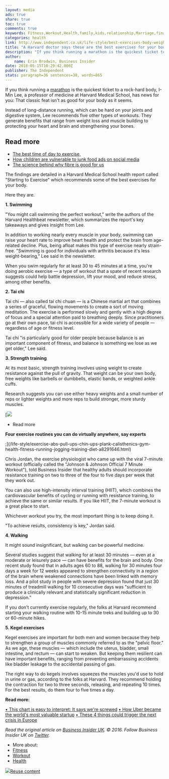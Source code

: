 ```yaml
---
layout: media
ads: true
share: true
toc: true
comments: true
keywords: Fitness,Workout,Health,family,kids,relationship,Marriage,finance,education
categories: health
link: http://www.independent.co.uk/life-style/best-exercises-body-weight-loss-muscle-building-harvard-doctor-a8001401.html
title: "A Harvard doctor says these are the best exercises for your body"
description: "If you think running a marathon is the quickest ticket to a rock-hard body, I-Min Lee, a professor of medicine at Harvard Medical School, has news for you: That classic feat isn't as good for your body as it seems. Instead of long-distance running, which can be hard on your joints and digestive system, Lee recommends five other types of workouts. They generate benefits that range from weight loss and muscle building to protecting your heart and brain and strengthening your bones."
author: 
    name: Erin Brodwin, Business Insider
date: 2018-05-15T10:29:42.000Z
publisher: The Independent
stats: paragraph=36 sentences=38, words=865
---
```

If you think running a [marathon](https://www.independent.co.uk/topic/Marathon) is the quickest ticket to a rock-hard body, I-Min Lee, a professor of medicine at Harvard Medical School, has news for you: That classic feat isn't as good for your body as it seems.

Instead of long-distance running, which can be hard on your joints and digestive system, Lee recommends five other types of workouts. They generate benefits that range from weight loss and muscle building to protecting your heart and brain and strengthening your bones.

## Read more

* [The best time of day to exercise,](/life-style/health-and-families/healthy-living/best-time-to-exercise-work-out-a8286536.html)
* [How children are vulnerable to junk food ads on social media](/life-style/health-and-families/healthy-living/children-junk-food-adverts-vulnerable-social-media-a8254186.html)
* [The science behind why fibre is good for us](/life-style/health-and-families/healthy-living/fibre-good-health-science-a8138506.html)

The findings are detailed in a Harvard Medical School health report called "Starting to Exercise" which recommends some of the best exercises for your body.

Here they are.

**1. Swimming**

"You might call swimming the perfect workout," write the authors of the Harvard Healthbeat newsletter, which summarizes the report's key takeaways and gives insight from Lee.

In addition to working nearly every muscle in your body, swimming can raise your heart rate to improve heart health and protect the brain from age-related decline. Plus, being afloat makes this type of exercise nearly strain-free. "Swimming is good for individuals with arthritis because it's less weight-bearing," Lee said in the newsletter.

When you swim regularly for at least 30 to 45 minutes at a time, you're doing aerobic exercise — a type of workout that a spate of recent research suggests could help battle depression, lift your mood, and reduce stress, among other benefits.

**2. Tai chi**

Tai chi — also called tai chi chuan — is a Chinese martial art that combines a series of graceful, flowing movements to create a sort of moving meditation. The exercise is performed slowly and gently with a high degree of focus and a special attention paid to breathing deeply. Since practitioners go at their own pace, tai chi is accessible for a wide variety of people — regardless of age or fitness level.

Tai chi "is particularly good for older people because balance is an important component of fitness, and balance is something we lose as we get older," Lee said.

**3. Strength training**

At its most basic, strength training involves using weight to create resistance against the pull of gravity. That weight can be your own body, free weights like barbells or dumbbells, elastic bands, or weighted ankle cuffs.

Research suggests you can use either heavy weights and a small number of reps or lighter weights and more reps to build stronger, more sturdy muscles.

[![](http://www.independent.co.uk/s3/files/styles/readmore_card/public/thumbnails/image/2018/04/06/11/pull-up.jpg)

* Read more

**Four exercise routines you can do virtually anywhere, say experts**

;](/life-style/exercise-abs-pull-ups-chin-ups-plank-calisthenics-gym-health-fitness-running-jogging-training-diet-a8291646.html)

Chris Jordan, the exercise physiologist who came up with the viral 7-minute workout (officially called the "Johnson & Johnson Official 7 Minute Workout"), told Business Insider that healthy adults should incorporate resistance training on two to three of the four to five days per week that they work out.

You can also use high-intensity interval training (HIIT), which combines the cardiovascular benefits of cycling or running with resistance training, to achieve the same or similar results. If you like HIIT, the 7-minute workout is a great place to start.

Whichever workout you try, the most important thing is to keep doing it.

"To achieve results, consistency is key," Jordan said.

**4. Walking**

It might sound insignificant, but walking can be powerful medicine.

Several studies suggest that walking for at least 30 minutes — even at a moderate or leisurely pace — can have benefits for the brain and body. One recent study found that in adults ages 60 to 88, walking for 30 minutes four days a week for 12 weeks appeared to strengthen connectivity in a region of the brain where weakened connections have been linked with memory loss. And a pilot study in people with severe depression found that just 30 minutes of treadmill walking for 10 consecutive days was "sufficient to produce a clinically relevant and statistically significant reduction in depression."

If you don't currently exercise regularly, the folks at Harvard recommend starting your walking routine with 10-15 minute treks and building up to 30 or 60-minute hikes.

**5. Kegel exercises**

Kegel exercises are important for both men and women because they help to strengthen a group of muscles commonly referred to as the "pelvic floor." As we age, these muscles — which include the uterus, bladder, small intestine, and rectum — can start to weaken. But keeping them resilient can have important benefits, ranging from preventing embarrassing accidents like bladder leakage to the accidental passing of gas.

The right way to do kegels involves squeezes the muscles you'd use to hold in urine or gas, according to the folks at Harvard. They recommend holding the contraction for two to three seconds, releasing, and repeating 10 times. For the best results, do them four to five times a day.

**Read more:**

[• This chart is easy to interpret: It says we're screwed](http://uk.businessinsider.com/deloitte-cfo-survey-on-hiring-and-capex-in-brexit-recession-2016-7)
[• How Uber became the world's most valuable startup](http://uk.businessinsider.com/ubers-history)
[• These 4 things could trigger the next crisis in Europe](http://uk.businessinsider.com/credit-suisse-trigger-next-eurozone-crisis-italy-turkey-france-2016-7)

_Read the original article on [Business Insider UK](http://uk.businessinsider.com/best-workouts-types-exercise-2017-10?utm_content=buffer640cd&utm_medium=social&utm_source=facebook.com&utm_campaign=buffer-bi&r=US&IR=T). © 2016. Follow Business Insider UK on [Twitter](https://twitter.com/BIUK)._

* More about:
* [Fitness](/topic/Fitness)
* [Workout](/topic/workout)
* [Health](/topic/Health)

[![](/sites/all/themes/ines_themes/independent_theme/img/reuse.png)Reuse content](/syndication/reuse-permission-form?url=http://www.independent.co.uk/life-style/best-exercises-body-weight-loss-muscle-building-harvard-doctor-a8001401.html)
